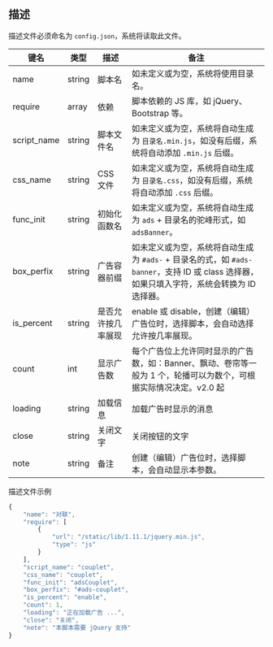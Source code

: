 ## 描述

描述文件必须命名为 `config.json`，系统将读取此文件。

| 键名 | 类型 | 描述 | 备注
| - | - | - | - |
| name | string | 脚本名 | 如未定义或为空，系统将使用目录名。 |
| require | array | 依赖 | 脚本依赖的 JS 库，如 jQuery、Bootstrap 等。 |
| script_name | string | 脚本文件名 | 如未定义或为空，系统将自动生成为 `目录名.min.js`，如没有后缀，系统将自动添加 `.min.js` 后缀。 |
| css_name | string | CSS 文件 | 如未定义或为空，系统将自动生成为 `目录名.css`，如没有后缀，系统将自动添加 `.css` 后缀。 |
| func_init | string | 初始化函数名 | 如未定义或为空，系统将自动生成为 `ads` + 目录名的驼峰形式，如 `adsBanner`。 |
| box_perfix | string | 广告容器前缀 | 如未定义或为空，系统将自动生成为 `#ads-` + 目录名的式，如 `#ads-banner`，支持 ID 或 class 选择器，如果只填入字符，系统会转换为 ID 选择器。 |
| is_percent | string | 是否允许按几率展现 | enable 或 disable，创建（编辑）广告位时，选择脚本，会自动选择允许按几率展现。|
| count | int | 显示广告数 | 每个广告位上允许同时显示的广告数，如：Banner、飘动、卷帘等一般为 1 个，轮播可以为数个，可根据实际情况决定。v2.0 起 |
| loading | string | 加载信息 | 加载广告时显示的消息 |
| close | string | 关闭文字 | 关闭按钮的文字 |
| note | string | 备注 | 创建（编辑）广告位时，选择脚本，会自动显示本参数。 |


描述文件示例

``` javascript
{
    "name": "对联",
    "require": [
        {
            "url": "/static/lib/1.11.1/jquery.min.js",
            "type": "js"
        }
    ],
    "script_name": "couplet",
    "css_name": "couplet",
    "func_init": "adsCouplet",
    "box_perfix": "#ads-couplet",
    "is_percent": "enable",
    "count": 1,
    "loading": "正在加载广告 ...",
    "close": "关闭",
    "note": "本脚本需要 jQuery 支持"
}
```